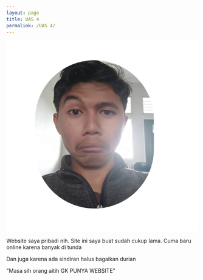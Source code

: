 ```yaml
---
layout: page
title: UAS 4
permalink: /UAS 4/
---
```


![me](/assets/ps.png)

Website saya pribadi nih.
Site ini saya buat sudah cukup lama.
Cuma baru online karena banyak di tunda

Dan juga karena ada sindiran halus bagaikan durian

"Masa sih orang aitih GK PUNYA WEBSITE"
